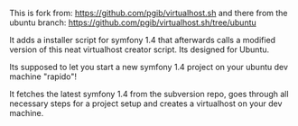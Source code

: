 This is fork from: https://github.com/pgib/virtualhost.sh
and there from the ubuntu branch: https://github.com/pgib/virtualhost.sh/tree/ubuntu

It adds a installer script for symfony 1.4 that afterwards calls a modified version of this neat virtualhost creator script.
Its designed for Ubuntu.

Its supposed to let you start a new symfony 1.4 project on your ubuntu dev machine "rapido"!

It fetches the latest symfony 1.4 from the subversion repo, goes through all necessary steps for a project setup and creates a virtualhost on your dev machine.



